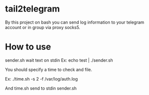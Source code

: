 # tail2telegram
By this project on bash you can send log information to your telegram account or in group via proxy socks5.

# How to use
sender.sh wait text on stdin 
Ex:
echo test | ./sender.sh

You should specify a time to check and file.

Ex:
./time.sh -s 2 -f /var/log/auth.log

And time.sh send to stdin sender.sh

